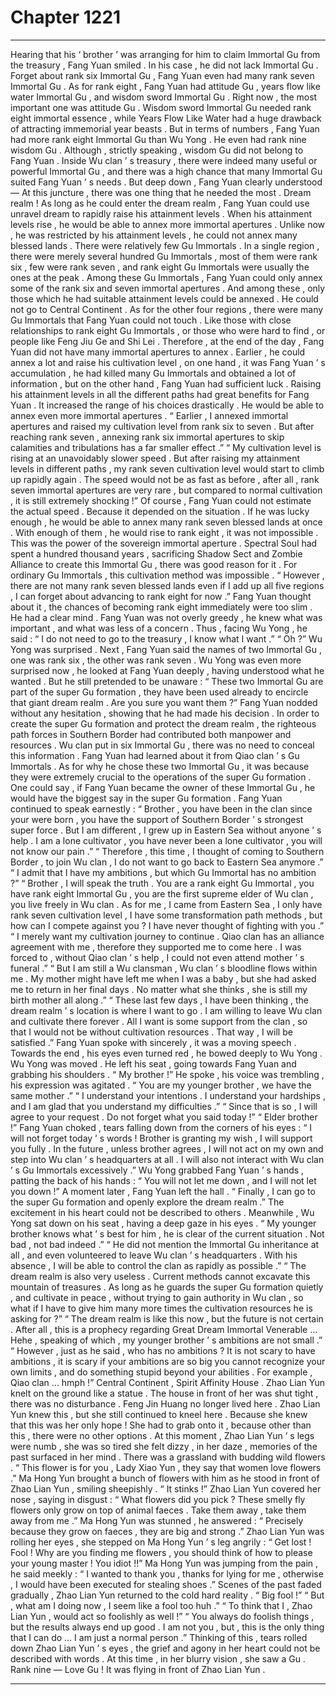 
# Chapter 1221


---

Hearing that his ‘ brother ’ was arranging for him to claim Immortal Gu from the treasury , Fang Yuan smiled .
In his case , he did not lack Immortal Gu . Forget about rank six Immortal Gu , Fang Yuan even had many rank seven Immortal Gu . As for rank eight , Fang Yuan had attitude Gu , years flow like water Immortal Gu , and wisdom sword Immortal Gu . Right now , the most important one was attitude Gu . Wisdom sword Immortal Gu needed rank eight immortal essence , while Years Flow Like Water had a huge drawback of attracting immemorial year beasts .
But in terms of numbers , Fang Yuan had more rank eight Immortal Gu than Wu Yong .
He even had rank nine wisdom Gu .
Although , strictly speaking , wisdom Gu did not belong to Fang Yuan .
Inside Wu clan ’ s treasury , there were indeed many useful or powerful Immortal Gu , and there was a high chance that many Immortal Gu suited Fang Yuan ’ s needs .
But deep down , Fang Yuan clearly understood — At this juncture , there was one thing that he needed the most .
Dream realm !
As long as he could enter the dream realm , Fang Yuan could use unravel dream to rapidly raise his attainment levels .
When his attainment levels rise , he would be able to annex more immortal apertures .
Unlike now , he was restricted by his attainment levels , he could not annex many blessed lands .
There were relatively few Gu Immortals .
In a single region , there were merely several hundred Gu Immortals , most of them were rank six , few were rank seven , and rank eight Gu Immortals were usually the ones at the peak .
Among these Gu Immortals , Fang Yuan could only annex some of the rank six and seven immortal apertures . And among these , only those which he had suitable attainment levels could be annexed . He could not go to Central Continent . As for the other four regions , there were many Gu Immortals that Fang Yuan could not touch . Like those with close relationships to rank eight Gu Immortals , or those who were hard to find , or people like Feng Jiu Ge and Shi Lei .
Therefore , at the end of the day , Fang Yuan did not have many immortal apertures to annex .
Earlier , he could annex a lot and raise his cultivation level , on one hand , it was Fang Yuan ’ s accumulation , he had killed many Gu Immortals and obtained a lot of information , but on the other hand , Fang Yuan had sufficient luck .
Raising his attainment levels in all the different paths had great benefits for Fang Yuan .
It increased the range of his choices drastically .
He would be able to annex even more immortal apertures .
“ Earlier , I annexed immortal apertures and raised my cultivation level from rank six to seven . But after reaching rank seven , annexing rank six immortal apertures to skip calamities and tribulations has a far smaller effect .”
“ My cultivation level is rising at an unavoidably slower speed . But after raising my attainment levels in different paths , my rank seven cultivation level would start to climb up rapidly again . The speed would not be as fast as before , after all , rank seven immortal apertures are very rare , but compared to normal cultivation , it is still extremely shocking !”
Of course , Fang Yuan could not estimate the actual speed .
Because it depended on the situation .
If he was lucky enough , he would be able to annex many rank seven blessed lands at once . With enough of them , he would rise to rank eight , it was not impossible .
This was the power of the sovereign immortal aperture .
Spectral Soul had spent a hundred thousand years , sacrificing Shadow Sect and Zombie Alliance to create this Immortal Gu , there was good reason for it .
For ordinary Gu Immortals , this cultivation method was impossible .
“ However , there are not many rank seven blessed lands even if I add up all five regions , I can forget about advancing to rank eight for now .”
Fang Yuan thought about it , the chances of becoming rank eight immediately were too slim .
He had a clear mind .
Fang Yuan was not overly greedy , he knew what was important , and what was less of a concern .
Thus , facing Wu Yong , he said : “ I do not need to go to the treasury , I know what I want .”
“ Oh ?” Wu Yong was surprised .
Next , Fang Yuan said the names of two Immortal Gu , one was rank six , the other was rank seven .
Wu Yong was even more surprised now , he looked at Fang Yuan deeply , having understood what he wanted . But he still pretended to be unaware : “ These two Immortal Gu are part of the super Gu formation , they have been used already to encircle that giant dream realm . Are you sure you want them ?”
Fang Yuan nodded without any hesitation , showing that he had made his decision .
In order to create the super Gu formation and protect the dream realm , the righteous path forces in Southern Border had contributed both manpower and resources . Wu clan put in six Immortal Gu , there was no need to conceal this information .
Fang Yuan had learned about it from Qiao clan ’ s Gu Immortals .
As for why he chose these two Immortal Gu , it was because they were extremely crucial to the operations of the super Gu formation .
One could say , if Fang Yuan became the owner of these Immortal Gu , he would have the biggest say in the super Gu formation .
Fang Yuan continued to speak earnestly : “ Brother , you have been in the clan since your were born , you have the support of Southern Border ’ s strongest super force . But I am different , I grew up in Eastern Sea without anyone ’ s help . I am a lone cultivator , you have never been a lone cultivator , you will not know our pain .”
“ Therefore , this time , I thought of coming to Southern Border , to join Wu clan , I do not want to go back to Eastern Sea anymore .”
“ I admit that I have my ambitions , but which Gu Immortal has no ambition ?”
“ Brother , I will speak the truth . You are a rank eight Gu Immortal , you have rank eight Immortal Gu , you are the first supreme elder of Wu clan , you live freely in Wu clan . As for me , I came from Eastern Sea , I only have rank seven cultivation level , I have some transformation path methods , but how can I compete against you ? I have never thought of fighting with you .”
“ I merely want my cultivation journey to continue . Qiao clan has an alliance agreement with me , therefore they supported me to come here . I was forced to , without Qiao clan ’ s help , I could not even attend mother ’ s funeral .”
“ But I am still a Wu clansman , Wu clan ’ s bloodline flows within me . My mother might have left me when I was a baby , but she had asked me to return in her final days . No matter what she thinks , she is still my birth mother all along .”
“ These last few days , I have been thinking , the dream realm ’ s location is where I want to go . I am willing to leave Wu clan and cultivate there forever . All I want is some support from the clan , so that I would not be without cultivation resources . That way , I will be satisfied .”
Fang Yuan spoke with sincerely , it was a moving speech .
Towards the end , his eyes even turned red , he bowed deeply to Wu Yong .
Wu Yong was moved .
He left his seat , going towards Fang Yuan and grabbing his shoulders .
“ My brother !” He spoke , his voice was trembling , his expression was agitated .
“ You are my younger brother , we have the same mother .”
“ I understand your intentions . I understand your hardships , and I am glad that you understand my difficulties .”
“ Since that is so , I will agree to your request . Do not forget what you said today !”
“ Elder brother !” Fang Yuan choked , tears falling down from the corners of his eyes : “ I will not forget today ’ s words ! Brother is granting my wish , I will support you fully . In the future , unless brother agrees , I will not act on my own and step into Wu clan ’ s headquarters at all . I will also not interact with Wu clan ’ s Gu Immortals excessively .”
Wu Yong grabbed Fang Yuan ’ s hands , patting the back of his hands : “ You will not let me down , and I will not let you down !”
A moment later , Fang Yuan left the hall .
“ Finally , I can go to the super Gu formation and openly explore the dream realm .” The excitement in his heart could not be described to others .
Meanwhile , Wu Yong sat down on his seat , having a deep gaze in his eyes .
“ My younger brother knows what ’ s best for him , he is clear of the current situation . Not bad , not bad indeed .”
“ He did not mention the Immortal Gu inheritance at all , and even volunteered to leave Wu clan ’ s headquarters . With his absence , I will be able to control the clan as rapidly as possible .”
“ The dream realm is also very useless . Current methods cannot excavate this mountain of treasures . As long as he guards the super Gu formation quietly , and cultivate in peace , without trying to gain authority in Wu clan , so what if I have to give him many more times the cultivation resources he is asking for ?”
“ The dream realm is like this now , but the future is not certain . After all , this is a prophecy regarding Great Dream Immortal Venerable … Hehe , speaking of which , my younger brother ’ s ambitions are not small .”
“ However , just as he said , who has no ambitions ? It is not scary to have ambitions , it is scary if your ambitions are so big you cannot recognize your own limits , and do something stupid beyond your abilities . For example , Qiao clan … hmph !”
Central Continent , Spirit Affinity House .
Zhao Lian Yun knelt on the ground like a statue .
The house in front of her was shut tight , there was no disturbance .
Feng Jin Huang no longer lived here .
Zhao Lian Yun knew this , but she still continued to kneel here .
Because she knew that this was her only hope ! She had to grab onto it , because other than this , there were no other options .
At this moment , Zhao Lian Yun ’ s legs were numb , she was so tired she felt dizzy , in her daze , memories of the past surfaced in her mind .
There was a grassland with budding wild flowers .
“ This flower is for you , Lady Xiao Yun , they say that women love flowers .” Ma Hong Yun brought a bunch of flowers with him as he stood in front of Zhao Lian Yun , smiling sheepishly .
“ It stinks !” Zhao Lian Yun covered her nose , saying in disgust : “ What flowers did you pick ? These smelly fly flowers only grow on top of animal faeces . Take them away , take them away from me .”
Ma Hong Yun was stunned , he answered : “ Precisely because they grow on faeces , they are big and strong .”
Zhao Lian Yun was rolling her eyes , she stepped on Ma Hong Yun ’ s leg angrily : “ Get lost ! Fool ! Why are you finding me flowers , you should think of how to please your young master ! You idiot !!”
Ma Hong Yun was jumping from the pain , he said meekly : “ I wanted to thank you , thanks for lying for me , otherwise , I would have been executed for stealing shoes .”
Scenes of the past faded gradually , Zhao Lian Yun returned to the cold hard reality .
“ Big fool !”
“ But , what am I doing now , I seem like a fool too huh .”
“ To think that I , Zhao Lian Yun , would act so foolishly as well !”
“ You always do foolish things , but the results always end up good . I am not you , but , this is the only thing that I can do … I am just a normal person .”
Thinking of this , tears rolled down Zhao Lian Yun ’ s eyes , the grief and agony in her heart could not be described with words .
At this time , in her blurry vision , she saw a Gu .
Rank nine —
Love Gu !
It was flying in front of Zhao Lian Yun .

---

